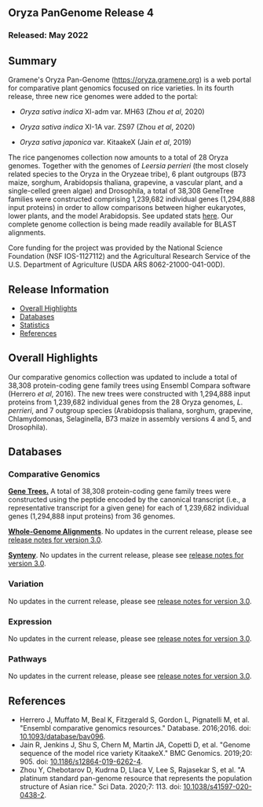 ## Oryza PanGenome Release 4
### Released: May 2022
## Summary

Gramene's Oryza Pan-Genome (https://oryza.gramene.org) is a web portal for comparative plant genomics focused on rice varieties. In its fourth release, three new rice genomes were added to the portal: 

* _Oryza sativa indica_ XI-adm var. MH63 (Zhou _et al_, 2020)

* _Oryza sativa indica_ XI-1A var. ZS97 (Zhou _et al_, 2020)

* _Oryza sativa japonica_ var. KitaakeX (Jain _et al_, 2019)

The rice pangenomes collection now amounts to a total of 28 Oryza genomes. Together with the genomes of _Leersia perrieri_ (the most closely related species to the Oryza in the Oryzeae tribe), 6 plant outgroups (B73 maize, sorghum, Arabidopsis thaliana, grapevine, a vascular plant, and a single-celled green algae) and Drosophila, a total of 38,308 GeneTree families were constructed comprising 1,239,682 individual genes (1,294,888 input proteins) in order to allow comparisons between higher eukaryotes, lower plants, and the model Arabidopsis. See updated stats [here](https://oryza-ensembl.gramene.org/prot_tree_stats.html). Our complete genome collection is being made readily available for BLAST alignments.  

Core funding for the project was provided by the National Science Foundation (NSF IOS-1127112) and the Agricultural Research Service of the U.S. Department of Agriculture (USDA ARS 8062-21000-041-00D).  


## Release Information
- [Overall Highlights](#overall-highlights)
- [Databases](#databases)
- [Statistics](#statistics)
- [References](#references)

## Overall Highlights 

Our comparative genomics collection was updated to include a total of 38,308 protein-coding gene family trees using Ensembl Compara software (Herrero _et al_, 2016). The new trees were constructed with 1,294,888 input proteins from 1,239,682 individual genes from the 28 Oryza genomes, _L. perrieri_, and 7 outgroup species (Arabidopsis thaliana, sorghum, grapevine, Chlamydomonas, Selaginella, B73 maize in assembly versions 4 and 5, and Drosophila).


## Databases 
### Comparative Genomics

[**Gene Trees.**](https://oryza-ensembl.gramene.org/prot_tree_stats.html) A total of 38,308 protein-coding gene family trees were constructed using the peptide encoded by the canonical transcript (i.e., a representative transcript for a given gene) for each of 1,239,682 individual genes (1,294,888 input proteins) from 36 genomes.

[**Whole-Genome Alignments**](https://oryza-ensembl.gramene.org/compara_analyses.html). No updates in the current release, please see [release notes for version 3.0](https://oryza.gramene.org/news).

[**Synteny**](https://oryza-ensembl.gramene.org/compara_analyses.html). No updates in the current release, please see [release notes for version 3.0](https://oryza.gramene.org/news).

### Variation

No updates in the current release, please see [release notes for version 3.0](https://oryza.gramene.org/news).

### Expression

No updates in the current release, please see [release notes for version 3.0](https://oryza.gramene.org/news).

### Pathways

No updates in the current release, please see [release notes for version 3.0](https://oryza.gramene.org/news).

## References

- Herrero J, Muffato M, Beal K, Fitzgerald S, Gordon L, Pignatelli M, et al. "Ensembl comparative genomics resources." Database. 2016;2016. doi: [10.1093/database/bav096](http://doi.org/10.1093/database/bav096).
- Jain R, Jenkins J, Shu S, Chern M, Martin JA, Copetti D, et al. "Genome sequence of the model rice variety KitaakeX." BMC Genomics. 2019;20: 905. doi: [10.1186/s12864-019-6262-4](http://doi.org/10.1186/s12864-019-6262-4).
- Zhou Y, Chebotarov D, Kudrna D, Llaca V, Lee S, Rajasekar S, et al. "A platinum standard pan-genome resource that represents the population structure of Asian rice." Sci Data. 2020;7: 113. doi: [10.1038/s41597-020-0438-2](http://doi.org/10.1038/s41597-020-0438-2).

